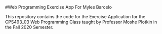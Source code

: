 #Web Programming Exercise App For Myles Barcelo

This repository contains the code for the Exercise Application for the CPS493_03 Web Programming Class taught by Professor Moshe Plotkin in the Fall 2020 Semester.
